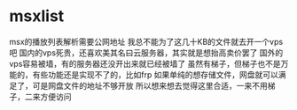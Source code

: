 # msxlist
msx的播放列表解析需要公网地址
我总不能为了这几十KB的文件就去开一个vps吧
国内的vps死贵，还喜欢美其名曰云服务器，其实就是想抬高卖价罢了
国外的vps容易被墙，有的服务器还没开出来就已经被墙了
虽然有梯子，但梯子也不是万能的，有些功能还是实现不了的，比如frp
如果单纯的想存储文件，网盘就可以满足了，可是网盘文件的地址不够开放
所以想来想去觉得这里合适，一来不用梯子，二来方便访问

